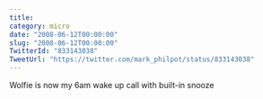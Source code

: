 ```yaml
---
title: 
category: micro
date: "2008-06-12T00:00:00"
slug: "2008-06-12T00:00:00"
TwitterId: "833143038"
TweetUrl: "https://twitter.com/mark_philpot/status/833143038"
---
```


Wolfie is now my 6am wake up call with built-in snooze
